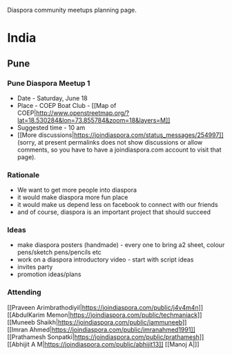 Diaspora community meetups planning page.

# India

## Pune

### Pune Diaspora Meetup 1 

- Date - Saturday, June 18
- Place - COEP Boat Club - [[Map of COEP|http://www.openstreetmap.org/?lat=18.530284&lon=73.855784&zoom=18&layers=M]]
- Suggested time - 10 am
- [[More discussions|https://joindiaspora.com/status_messages/254997]] (sorry, at present permalinks does not show discussions or allow comments, so you have to have a joindiaspora.com account to visit that page). 

### Rationale

- We want to get more people into diaspora
 - it would make diaspora more fun place
 - it would make us depend less on facebook to connect with our friends
- and of course, diaspora is an important project that should succeed

### Ideas 

- make diaspora posters (handmade) - every one to bring a2 sheet, colour pens/sketch pens/pencils etc
- work on a diaspora introductory video - start with script ideas
- invites party
- promotion ideas/plans

### Attending
[[Praveen Arimbrathodiyil|https://joindiaspora.com/public/j4v4m4n]]   
[[AbdulKarim Memon|https://joindiaspora.com/public/techmaniack]]  
[[Muneeb Shaikh|https://joindiaspora.com/public/iammuneeb]]  
[[Imran Ahmed|https://joindiaspora.com/public/imranahmed1991]]   
[[Prathamesh Sonpatki|https://joindiaspora.com/public/prathamesh]]   
[[Abhijit A M|https://joindiaspora.com/public/abhijit13]]
[[Manoj A|]]
